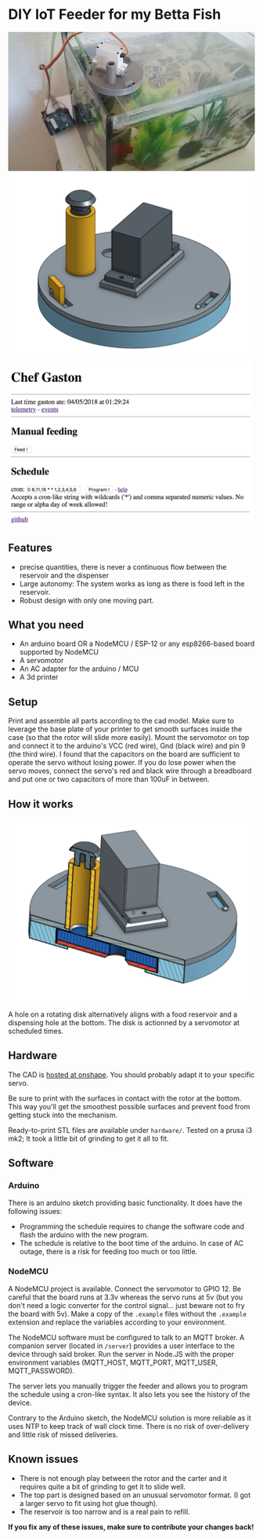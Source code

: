 DIY IoT Feeder for my Betta Fish
================================

![Feeder picture](https://raw.githubusercontent.com/hmil/betta-feeder/master/resources/pic01.jpg)
![CAD model rendering](https://raw.githubusercontent.com/hmil/betta-feeder/master/resources/cad.png)
<img src="https://raw.githubusercontent.com/hmil/betta-feeder/master/resources/web-interface.png" alt="web control interface" width="500">

## Features

- precise quantities, there is never a continuous flow between the reservoir and the dispenser
- Large autonomy: The system works as long as there is food left in the reservoir.
- Robust design with only one moving part.


## What you need

- An arduino board OR a NodeMCU / ESP-12 or any esp8266-based board supported by NodeMCU
- A servomotor
- An AC adapter for the arduino / MCU
- A 3d printer


## Setup

Print and assemble all parts according to the cad model. Make sure to leverage the base plate of your printer to get smooth surfaces inside the case (so that the rotor will slide more easily).
Mount the servomotor on top and connect it to the arduino's VCC (red wire), Gnd (black wire) and pin 9 (the third wire). I found that the capacitors on the board are sufficient to operate the servo without losing power. If you do lose power when the servo moves, connect the servo's red and black wire through a breadboard and put one or two capacitors of more than 100uF in between.


## How it works

![Cut view](https://raw.githubusercontent.com/hmil/betta-feeder/master/resources/screenshot.png)

A hole on a rotating disk alternatively aligns with a food reservoir and a dispensing hole at the bottom. The disk is actionned by a servomotor at scheduled times.


## Hardware

The CAD is [hosted at onshape](https://cad.onshape.com/documents/9ce24f0eb68b5dfcb29f30d2). You should probably adapt it to your specific servo.

Be sure to print with the surfaces in contact with the rotor at the bottom. This way you'll get the smoothest possible surfaces and prevent food from getting stuck into the mechanism.

Ready-to-print STL files are available under `hardware/`. Tested on a prusa i3 mk2; It took a little bit of grinding to get it all to fit.


## Software

### Arduino

There is an arduino sketch providing basic functionality. It does have the following issues:
- Programming the schedule requires to change the software code and flash the arduino with the new program.
- The schedule is relative to the boot time of the arduino. In case of AC outage, there is a risk for feeding too much or too little.

### NodeMCU

A NodeMCU project is available. Connect the servomotor to GPIO 12. Be careful that the board runs at 3.3v whereas the servo runs at 5v (but you don't need a logic converter for the control signal... just beware not to fry the board with 5v). Make a copy of the `.example` files without the `.example` extension and replace the variables according to your environment.

The NodeMCU software must be configured to talk to an MQTT broker. A companion server (located in `/server`) provides a user interface to the device through said broker. Run the server in Node.JS with the proper environment variables (MQTT_HOST, MQTT_PORT, MQTT_USER, MQTT_PASSWORD).

The server lets you manually trigger the feeder and allows you to program the schedule using a cron-like syntax. It also lets you see the history of the device.

Contrary to the Arduino sketch, the NodeMCU solution is more reliable as it uses NTP to keep track of wall clock time. There is no risk of over-delivery and little risk of missed deliveries.


## Known issues

- There is not enough play between the rotor and the carter and it requires quite a bit of grinding to get it to slide well.
- The top part is designed based on an unusual servomotor format. (I got a larger servo to fit using hot glue though).
- The reservoir is too narrow and is a real pain to refill.

**If you fix any of these issues, make sure to contribute your changes back!**
